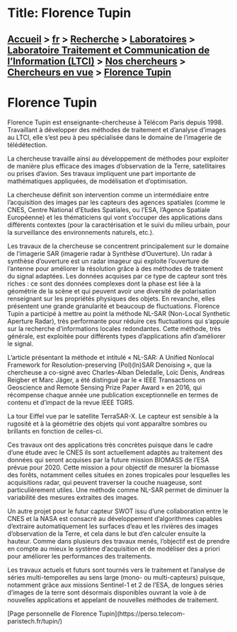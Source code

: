 # Title: Florence Tupin

## [Accueil](https://www.telecom-paris.fr "https://www.telecom-paris.fr") > [fr](https://www.telecom-paris.fr/fr "fr") > [Recherche](https://www.telecom-paris.fr/fr/recherche "Recherche") > [Laboratoires](https://www.telecom-paris.fr/fr/recherche/labos "Laboratoires") > [Laboratoire Traitement et Communication de l’Information (LTCI)](https://www.telecom-paris.fr/fr/recherche/labos/traitement-information-ltci "Laboratoire Traitement et Communication de l’Information \(LTCI\)") > [Nos chercheurs](https://www.telecom-paris.fr/fr/recherche/labos/traitement-information-ltci/nos-chercheurs "Nos chercheurs") > [Chercheurs en vue](https://www.telecom-paris.fr/fr/recherche/labos/traitement-information-ltci/nos-chercheurs/chercheurs-en-vue "Chercheurs en vue") > [Florence Tupin](https://www.telecom-paris.fr/fr/recherche/labos/traitement-information-ltci/nos-chercheurs/chercheurs-en-vue/florence-tupin)

[](https://www.telecom-paris.fr/fr/accueil)

# Florence Tupin

Florence Tupin est enseignante-chercheuse à Télécom Paris depuis 1998.
Travaillant à développer des méthodes de traitement et d’analyse d’images au
LTCI, elle s’est peu à peu spécialisée dans le domaine de l’imagerie de
télédétection.

La chercheuse travaille ainsi au développement de méthodes pour exploiter de
manière plus efficace des images d’observation de la Terre, satellitaires ou
prises d’avion. Ses travaux impliquent une part importante de mathématiques
appliquées, de modélisation et d’optimisation.

La chercheuse définit son intervention comme un intermédiaire entre
l’acquisition des images par les capteurs des agences spatiales (comme le
CNES, Centre National d’Etudes Spatiales, ou l’ESA, l’Agence Spatiale
Européenne) et les thématiciens qui vont s’occuper des applications dans
différents contextes (pour la caractérisation et le suivi du milieu urbain,
pour la surveillance des environnements naturels, etc.).

Les travaux de la chercheuse se concentrent principalement sur le domaine de
l’imagerie SAR (imagerie radar à Synthèse d’Ouverture). Un radar à synthèse
d’ouverture est un radar imageur qui exploite l’ouverture de l’antenne pour
améliorer la résolution grâce à des méthodes de traitement du signal adaptées.
Les données acquises par ce type de capteur sont très riches : ce sont des
données complexes dont la phase est liée à la géométrie de la scène et qui
peuvent avoir une diversité de polarisation renseignant sur les propriétés
physiques des objets. En revanche, elles présentent une grande granularité et
beaucoup de fluctuations. Florence Tupin a participé à mettre au point la
méthode NL-SAR (Non-Local Synthetic Aperture Radar), très performante pour
réduire ces fluctuations qui s’appuie sur la recherche d’informations locales
redondantes. Cette méthode, très générale, est exploitée pour différents types
d’applications afin d’améliorer le signal.

L’article présentant la méthode et intitulé « NL-SAR: A Unified Nonlocal
Framework for Resolution-preserving (Pol)(In)SAR Denoising », que la
chercheuse a co-signé avec Charles-Alban Deledalle, Loïc Denis, Andreas
Reigber et Marc Jäger, a été distingué par le « IEEE Transactions on
Geoscience and Remote Sensing Prize Paper Award » en 2016, qui récompense
chaque année une publication exceptionnelle en termes de contenu et d’impact
de la revue IEEE TGRS.

La tour Eiffel vue par le satellite TerraSAR-X. Le capteur est sensible à la
rugosité et à la géométrie des objets qui vont apparaître sombres ou brillants
en fonction de celles-ci.

Ces travaux ont des applications très concrètes puisque dans le cadre d’une
étude avec le CNES ils sont actuellement adaptés au traitement des données qui
seront acquises par la future mission BIOMASS de l’ESA prévue pour 2020. Cette
mission a pour objectif de mesurer la biomasse des forêts, notamment celles
situées en zones tropicales pour lesquelles les acquisitions radar, qui
peuvent traverser la couche nuageuse, sont particulièrement utiles. Une
méthode comme NL-SAR permet de diminuer la variabilité des mesures extraites
des images.

Un autre projet pour le futur capteur SWOT issu d’une collaboration entre le
CNES et la NASA est consacré au développement d’algorithmes capables
d’extraire automatiquement les surfaces d’eau et les rivières des images
d’observation de la Terre, et cela dans le but d’en calculer ensuite la
hauteur. Comme dans plusieurs des travaux menés, l’objectif est de prendre en
compte au mieux le système d’acquisition et de modéliser des a priori pour
améliorer les performances des traitements.

Les travaux actuels et futurs sont tournés vers le traitement et l’analyse de
séries multi-temporelles au sens large (mono- ou multi-capteurs) puisque,
notamment grâce aux missions Sentinel-1 et 2 de l’ESA, de longues séries
d’images de la terre sont désormais disponibles ouvrant la voie à de nouvelles
applications et appelant de nouvelles méthodes de traitement.

[Page personnelle de Florence Tupin](https://perso.telecom-
paristech.fr/tupin/)

